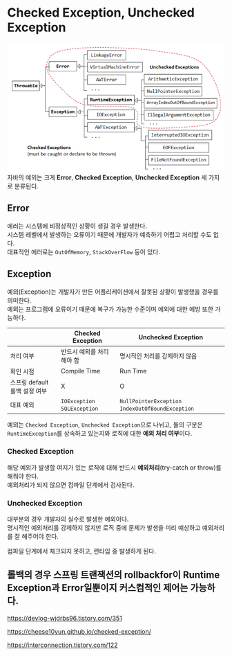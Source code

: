 # Checked Exception, Unchecked Exception

![img.png](../images/throw_hierachy.png)
<br/>자바의 예외는 크게 **Error**, **Checked Exception**, **Unchecked Exception** 세 가지로 분류된다.

## Error
에러는 시스템에 비정상적인 상황이 생길 경우 발생한다.<br/>
시스템 레벨에서 발생하는 오류이기 때문에 개발자가 예측하기 어렵고 처리할 수도 없다.<br/>
대표적인 에러로는 `OutOfMemory`, `StackOverFlow` 등이 있다.

## Exception
예외(Exception)는 개발자가 만든 어플리케이션에서 잘못된 상황이 발생했을 경우를 의미한다. <br/>
예외는 프로그램에 오류이기 때문에 복구가 가능한 수준이며 예외에 대한 예방 또한 가능하다.

|                            | Checked Exception                                            | Unchecked Exception                                          |
| -------------------------- | ------------------------------------------------------------ | ------------------------------------------------------------ |
| 처리 여부                  | 반드시 예외를 처리해야 함                                    | 명시적인 처리를 강제하지 않음                                |
| 확인 시점                  | Compile Time                                                  | Run Time                                                    |
| 스프링 default 롤백 설정 여부    | X                                          | O                                                 |
| 대표 예외                  | `IOException` `SQLException` | `NullPointerException` `IndexOutOfBoundException` |

예외는 `Checked Exception`, `Unchecked Exception`으로 나뉘고, 둘의 구분은 `RuntimeException`를 상속하고 있는지와 로직에 대한 **예외 처리 여부**이다.

### Checked Exception 
해당 예외가 발생할 여지가 있는 로직에 대해 반드시 **예외처리**(try-catch or throw)를 해줘야 한다.<br/>
예외처리가 되지 않으면 컴파일 단계에서 검사된다.

### Unchecked Exception 
대부분의 경우 개발자의 실수로 발생한 예외이다.<br/>
명시적인 예외처리를 강제하지 않지만 로직 중에 문제가 발생을 미리 예상하고 예외처리를 잘 해주어야 한다.<br/>

컴파일 단계에서 체크되지 못하고, 런타임 중 발생하게 된다.<br/>


롤백의 경우 스프링 트랜잭션의 rollbackfor이 Runtime Exception과 Error일뿐이지 커스컴적인 제어는 가능하다.
---
https://devlog-wjdrbs96.tistory.com/351

https://cheese10yun.github.io/checked-exception/

https://interconnection.tistory.com/122
